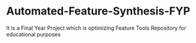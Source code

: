 # Automated-Feature-Synthesis-FYP
It is a Final Year Project which is optimizing Feature Tools Repository for educational purposes
